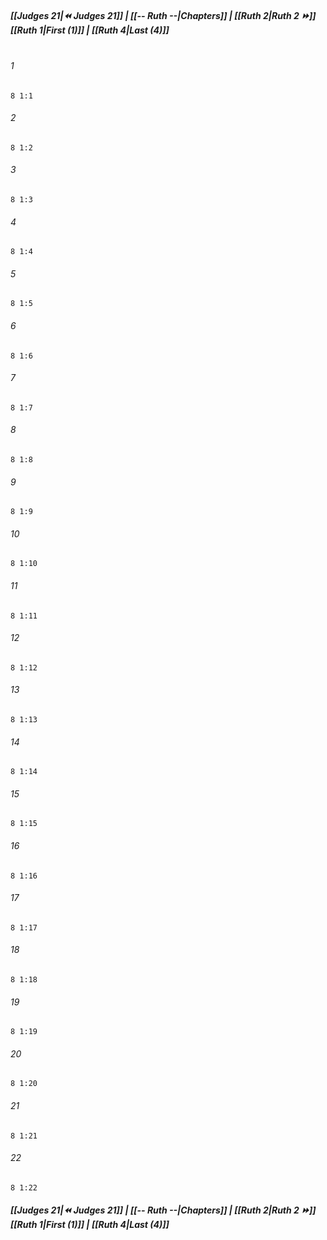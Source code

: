 
##### **[[Judges 21|⏪ Judges 21]] | [[-- Ruth --|Chapters]] | [[Ruth 2|Ruth 2 ⏩]]**<br>**[[Ruth 1|First (1)]] | [[Ruth 4|Last (4)]]**<br><br>

###### 1
``` verse
8 1:1
```
###### 2
``` verse
8 1:2
```
###### 3
``` verse
8 1:3
```
###### 4
``` verse
8 1:4
```
###### 5
``` verse
8 1:5
```
###### 6
``` verse
8 1:6
```
###### 7
``` verse
8 1:7
```
###### 8
``` verse
8 1:8
```
###### 9
``` verse
8 1:9
```
###### 10
``` verse
8 1:10
```
###### 11
``` verse
8 1:11
```
###### 12
``` verse
8 1:12
```
###### 13
``` verse
8 1:13
```
###### 14
``` verse
8 1:14
```
###### 15
``` verse
8 1:15
```
###### 16
``` verse
8 1:16
```
###### 17
``` verse
8 1:17
```
###### 18
``` verse
8 1:18
```
###### 19
``` verse
8 1:19
```
###### 20
``` verse
8 1:20
```
###### 21
``` verse
8 1:21
```
###### 22
``` verse
8 1:22
```

##### **[[Judges 21|⏪ Judges 21]] | [[-- Ruth --|Chapters]] | [[Ruth 2|Ruth 2 ⏩]]**<br>**[[Ruth 1|First (1)]] | [[Ruth 4|Last (4)]]**
